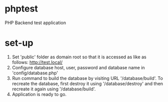 # phptest

PHP Backend test application

# set-up

1. Set 'public' folder as domain root so that it is accessed as like as follows: http://test.local/
2. Configure database host, user, password and database name in 'config/database.php'
3. Run command to build the database by visiting URL '/database/build'. To recreate the database, first destroy it using '/database/destroy' and then recreate it again using '/database/build'.
4. Application is ready to go.